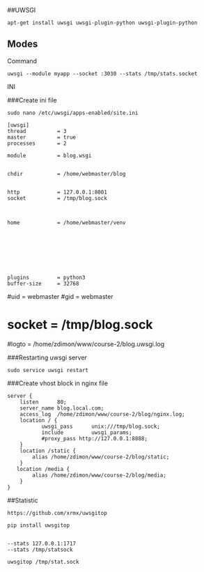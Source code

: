 ##UWSGI

    apt-get install uwsgi uwsgi-plugin-python uwsgi-plugin-python
    
    
## Modes

Command

    uwsgi --module myapp --socket :3030 --stats /tmp/stats.socket
    
INI        

###Create ini file

    sudo nano /etc/uwsgi/apps-enabled/site.ini

    [uwsgi]
    thread          = 3
    master          = true
    processes       = 2
    
    module          = blog.wsgi
    
    
    chdir           = /home/webmaster/blog
    
    
    http            = 127.0.0.1:8001
    socket          = /tmp/blog.sock



    home            = /home/webmaster/venv








    plugins         = python3
    buffer-size     = 32768





#uid = webmaster
#gid = webmaster
# socket          = /tmp/blog.sock
#logto           = /home/zdimon/www/course-2/blog.uwsgi.log

    

###Restarting uwsgi server

    sudo service uwsgi restart

###Create vhost block in nginx file


    server {
        listen      80;
        server_name blog.local.com;
        access_log  /home/zdimon/www/course-2/blog/nginx.log;
        location / {
               uwsgi_pass      unix:///tmp/blog.sock;
               include         uwsgi_params;
               #proxy_pass http://127.0.0.1:8888;
        }
        location /static {
            alias /home/zdimon/www/course-2/blog/static;
        }
       location /media {                                                                                                                                                           
            alias /home/zdimon/www/course-2/blog/media;                                                                                                                                   
        }   
    }    

##Statistic

    https://github.com/xrmx/uwsgitop
    
    pip install uwsgitop


    --stats 127.0.0.1:1717
    --stats /tmp/statsock

    uwsgitop /tmp/stat.sock

